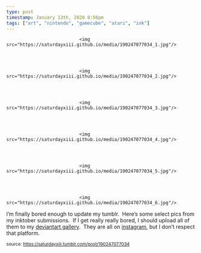 ```yaml
---
type: post
timestamp: January 13th, 2020 8:56pm
tags: ["art", "nintendo", "gamecube", "atari", "ink"]
---
```



                               <img src="https://saturdayxiii.github.io/media/190247077034_1.jpg"/>
                           

                                                                                                                           

                               <img src="https://saturdayxiii.github.io/media/190247077034_2.jpg"/>
                           

                                                                                                                           

                               <img src="https://saturdayxiii.github.io/media/190247077034_3.jpg"/>
                           

                                                                                                                           

                               <img src="https://saturdayxiii.github.io/media/190247077034_4.jpg"/>
                           

                                                                                                                           

                               <img src="https://saturdayxiii.github.io/media/190247077034_5.jpg"/>
                           

                                                                                                                           

                               <img src="https://saturdayxiii.github.io/media/190247077034_6.jpg"/>
                           

                                                                                                                      
I’m finally bored enough to update my tumblr.  Here’s some select 
pics from my inktober submissions.  If I get really really bored, I 
should upload all of them to my <a href="https://www.deviantart.com/saturdaythe13th" target="_blank">deviantart gallery</a>.  They are all on <a href="https://www.instagram.com/saturdayxiii/" target="_blank">instagram</a>, but I don’t respect that platform.<br/>
 
                                    
                
                
                
                
                                
<small>source: https://saturdayxiii.tumblr.com/post/190247077034</small>